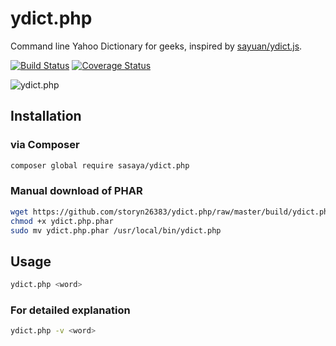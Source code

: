 # ydict.php

Command line Yahoo Dictionary for geeks, inspired by [sayuan/ydict.js](https://github.com/sayuan/ydict.js/).

[![Build Status](https://github.com/storyn26383/ydict.php/actions/workflows/tests.yml/badge.svg?branch=master)](https://github.com/storyn26383/ydict.php/actions/workflows/tests.yml)
[![Coverage Status](https://coveralls.io/repos/github/storyn26383/ydict.php/badge.svg?branch=master)](https://coveralls.io/github/storyn26383/ydict.php?branch=master)

![ydict.php](https://i.imgur.com/kzC0qcc.png)

## Installation

### via Composer

```bash
composer global require sasaya/ydict.php
```

### Manual download of PHAR

```bash
wget https://github.com/storyn26383/ydict.php/raw/master/build/ydict.php.phar
chmod +x ydict.php.phar
sudo mv ydict.php.phar /usr/local/bin/ydict.php
```

## Usage

```bash
ydict.php <word>
```

### For detailed explanation

```bash
ydict.php -v <word>
```
